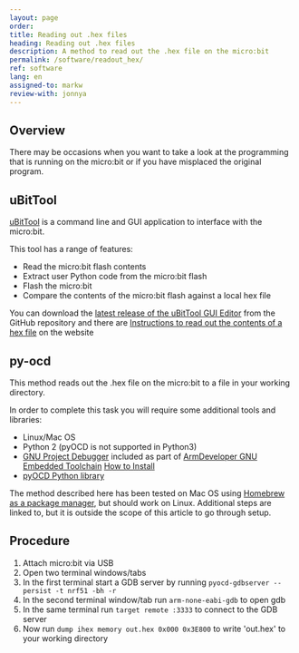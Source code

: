 ```yaml
---
layout: page
order:
title: Reading out .hex files
heading: Reading out .hex files
description: A method to read out the .hex file on the micro:bit
permalink: /software/readout_hex/
ref: software
lang: en
assigned-to: markw
review-with: jonnya
---
```


## Overview

There may be occasions when you want to take a look at the programming that is running on the micro:bit or if you have misplaced the original program.

## uBitTool

[uBitTool](https://www.embeddedlog.com/ubittool/) is a command line and GUI application to interface with the micro:bit.

This tool has a range of features:

- Read the micro:bit flash contents
- Extract user Python code from the micro:bit flash
- Flash the micro:bit
- Compare the contents of the micro:bit flash against a local hex file

You can download the [latest release of the uBitTool GUI Editor](https://github.com/carlosperate/ubittool/releases/) from the GitHub repository and there are [Instructions to read out the contents of a hex file](https://www.embeddedlog.com/ubittool/usage.html) on the website

## py-ocd

This method reads out the .hex file on the micro:bit to a file in your working directory.

In order to complete this task you will require some additional tools and libraries:

  - Linux/Mac OS
  - Python 2 (pyOCD is not supported in Python3)
  - [GNU Project Debugger](https://www.gnu.org/software/gdb/) included as part of [ArmDeveloper GNU Embedded Toolchain](https://developer.arm.com/open-source/gnu-toolchain/gnu-rm/downloads) [How to Install](https://gnu-mcu-eclipse.github.io/toolchain/arm/install/)
  - [pyOCD Python library](https://github.com/mbedmicro/pyOCD)

The method described here has been tested on Mac OS  using [Homebrew as a package manager](https://brew.sh/), but should work on Linux. Additional steps are linked to, but it is outside the scope of this article to go through setup.

## Procedure

1. Attach micro:bit via USB
2. Open two terminal windows/tabs
3. In the first terminal start a GDB server by running ```pyocd-gdbserver --persist -t nrf51 -bh -r```
4. In the second terminal window/tab run ```arm-none-eabi-gdb``` to open gdb
5. In the same terminal run ```target remote :3333``` to connect to the GDB server
6. Now run ```dump ihex memory out.hex 0x000 0x3E800``` to write 'out.hex' to your working directory


